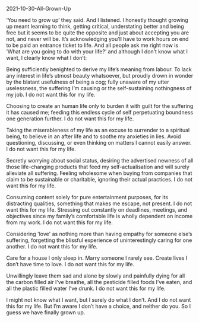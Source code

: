 2021-10-30-All-Grown-Up

‘You need to grow up’ they said. And I listened. I honestly thought growing up meant learning to think, getting critical, understating better and being free but it seems to be quite the opposite and just about accepting you are not, and never will be. It’s acknowledging you’ll have to work hours on end to be paid an entrance ticket to life. And all people ask me right now is ‘What are you going to do with your life?’ and although I don’t know what I want, I clearly know what I don’t:

Being sufficiently benighted to derive my life’s meaning from labour. To lack any interest in life’s utmost beauty whatsoever, but proudly drown in wonder by the blatant usefulness of being a cog; fully unaware of my utter uselessness, the suffering I’m causing or the self-sustaining nothingness of my job. I do not want this for my life. 

Choosing to create an human life only to burden it with guilt for the suffering it has caused me; feeding this endless cycle of self perpetuating boundness one generation further. I do not want this for my life.

Taking the miserableness of my life as an excuse to surrender to a spiritual being, to believe in an after life and to soothe my anxieties in lies. Avoid questioning, discussing, or even thinking on matters I cannot easily answer. I do not want this for my life.

Secretly worrying about social status, desiring the advertised newness of all those life-changing products that feed my self-actualisation and will surely alleviate all suffering. Feeling wholesome when buying from companies that claim to be sustainable or charitable, ignoring their actual practices. I do not want this for my life.

Consuming content solely for pure entertainment purposes, for its distracting qualities, something that makes me escape, not present. I do not want this for my life. 
Stressing out constantly on deadlines, meetings, and objectives since my family’s comfortable life is wholly dependent on income from my work. I do not want this for my life.

Considering 'love' as nothing more than having empathy for someone else’s suffering, forgetting the blissful experience of uninterestingly caring for one another. I do not want this for my life.

Care for a house I only sleep in. Marry someone I rarely see. Create lives I don’t have time to love. I do not want this for my life.

Unwillingly leave them sad and alone by slowly and painfully dying for all the carbon filled air I’ve breathe, all the pesticide filled foods I’ve eaten, and all the plastic filled water I’ve drunk. I do not want this for my life.

I might not know what I want, but I surely do what I don’t. And I do not want this for my life. But I’m aware I don’t have a choice, and neither do you. So I guess we have finally grown up.